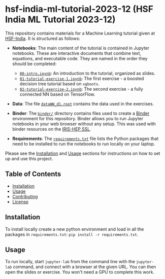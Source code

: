 # hsf-india-ml-tutorial-2023-12 (HSF India ML Tutorial 2023-12)

This repository contains materials for a Machine Learning tutorial given at [HSF-India](https://research-software-collaborations.org/). It is structured as follows:

- **Notebooks**: The main content of the tutorial is contained in Jupyter notebooks. These are interactive documents that combine text, equations, and executable code. They are named in the order they should be completed:
  - [`00-intro.ipynb`](command:_github.copilot.openRelativePath?%5B%2200-intro.ipynb%22%5D "00-intro.ipynb"): An introduction to the tutorial, organized as slides.
  - [`01-tutorial-exercise-1.ipynb`](command:_github.copilot.openRelativePath?%5B%2201-tutorial-exercise-1.ipynb%22%5D "01-tutorial-exercise-1.ipynb"): The first exercise - a boosted decision tree tutorial based on `xgboots`.
  - [`02-tutorial-exercise-2.ipynb`](command:_github.copilot.openRelativePath?%5B%2202-tutorial-exercise-2.ipynb%22%5D "02-tutorial-exercise-2.ipynb"): The second exercise - a fully connected NN based on TensorFlow.

- **Data**: The file [`dataWW_d1.root`](command:_github.copilot.openRelativePath?%5B%22dataWW_d1.root%22%5D "dataWW_d1.root") contains the data used in the exercises.

- **Binder**: The [`binder/`](command:_github.copilot.openRelativePath?%5B%22binder%2F%22%5D "binder/") directory contains files used to create a [Binder](https://mybinder.org/) environment for this repository. Binder allows you to run Jupyter notebooks in your web browser without any setup. This was used with binder resources on the [IRIS-HEP SSL](https://iris-hep.org/ssl.html).

- **Requirements**: The [`requirements.txt`](command:_github.copilot.openRelativePath?%5B%22requirements.txt%22%5D "requirements.txt") file lists the Python packages that need to be installed to run the notebooks to run locally on your laptop.

Please see the [Installation](#installation) and [Usage](#usage) sections for instructions on how to set up and use this project.

## Table of Contents

- [Installation](#installation)
- [Usage](#usage)
- [Contributing](#contributing)
- [License](#license)

## Installation

To install locally create a new python environment and load in all the packages in `requirements.txt`: `pip install -r requirements.txt`.

## Usage

To run locally, start `jupyter-lab` from the command line with the `jupyter-lab` command, and connect with a browser at the given URL. You can then open the slides or exercise. You won't need a GPU to complete this work.
